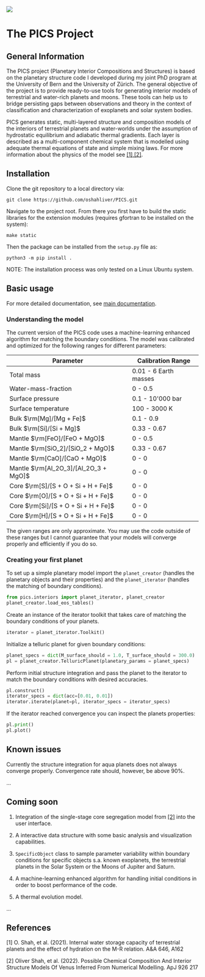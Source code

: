 ![](assets/chapter_hydro.png)

# The PICS Project

## General Information

The PICS project (Planetary Interior Compositions and Structures) is based on the planetary structure code I developed during my joint PhD program at the University of Bern and the University of Zürich. The general objective of the project is to provide ready-to-use tools for generating interior models of terrestrial and water-rich planets and moons. These tools can help us to bridge persisting gaps between observations and theory in the context of classification and characterization of exoplanets and solar system bodies.

PICS generates static, multi-layered structure and composition models of the interiors of terrestrial planets and water-worlds under the assumption of hydrostatic equilibrium and adiabatic thermal gradients. Each layer is described as a multi-component chemical system that is modelled using adequate thermal equations of state and simple mixing laws. For more information about the physics of the model see [[1],[2]](#1).

## Installation

Clone the git repository to a local directory via:

```
git clone https://github.com/oshahliver/PICS.git
```
Navigate to the project root. From there you first have to build the static libraries for the extension modules (requires gfortran to be installed on the system):

```
make static
```

Then the package can be installed from the ```setup.py``` file as:
```
python3 -m pip install .
```

NOTE: The installation process was only tested on a Linux Ubuntu system.

## Basic usage

For more detailed documentation, see [main documentation](./docs/README.md).

### Understanding the model

The current version of the PICS code uses a machine-learning enhanced algorithm for matching the boundary conditions. The model was calibrated and optimized for the following ranges for different parameters:

| Parameter                   | Calibration Range               |
|-----------------------------|------------------------------|
| Total mass                  | 0.01 - 6 Earth masses        |
| Water-mass-fraction         | 0 - 0.5                      |
| Surface pressure            | 0.1 - 10'000 bar                   |
| Surface temperature         | 100 - 3000 K                 |
| Bulk $\rm[Mg]/[Mg + Fe]$            | 0.1 - 0.9                    |
| Bulk $\rm[Si]/[Si + Mg]$            | 0.33 - 0.67                    |
| Mantle $\rm[FeO]/[FeO + MgO]$         | 0 - 0.5                    |
| Mantle $\rm[SiO_2]/[SiO_2 + MgO]$         | 0.33 - 0.67                   |
| Mantle $\rm[CaO]/[CaO + MgO]$         | 0 - 0                    |
| Mantle $\rm[Al_2O_3]/[Al_2O_3 + MgO]$         | 0 - 0                    |
| Core $\rm[S]/[S + O + Si + H + Fe]$         | 0 - 0                    |
| Core $\rm[O]/[S + O + Si + H + Fe]$         | 0 - 0                    |
| Core $\rm[Si]/[S + O + Si + H + Fe]$         | 0 - 0                    |
| Core $\rm[H]/[S + O + Si + H + Fe]$         | 0 - 0                    |

The given ranges are only approximate. You may use the code outside of these ranges but I cannot guarantee that your models will converge properly and efficiently if you do so.

### Creating your first planet

To set up a simple planetary model import the ```planet_creator``` (handles the planetary objects and their properties) and the ```planet_iterator``` (handles the matching of boundary conditions).

```python
from pics.interiors import planet_iterator, planet_creator
planet_creator.load_eos_tables() 
```

Create an instance of the iterator toolkit that takes care of matching the boundary conditions of your planets.

```python
iterator = planet_iterator.Toolkit()
```

Initialize a telluric planet for given boundary conditions:

```python
planet_specs = dict(M_surface_should = 1.0, T_surface_should = 300.0)
pl = planet_creator.TelluricPlanet(planetary_params = planet_specs)
```

Perform initial structure integration and pass the planet to the iterator to match the boundary conditions with desired accuracies.

```python
pl.construct()
iterator_specs = dict(acc=[0.01, 0.01])
iterator.iterate(planet=pl, iterator_specs = iterator_specs)
```

If the iterator reached convergence you can inspect the planets properties:

```python
pl.print()
pl.plot()
```

## Known issues

Currently the structure integration for aqua planets does not always converge properly. Convergence rate should, however, be above 90%.

...

## Coming soon


1. Integration of the single-stage core segregation model from [[2]](#1) into the user interface.

2. A interactive data structure with some basic analysis and visualization capabilities.

3. ```SpecificObject``` class to sample parameter variability within boundary conditions for specific objects s.a. known exoplanets, the terrestrial planets in the Solar System or the Moons of Jupiter and Saturn.

4. A machine-learning enhanced algorithm for handling initial conditions in order to boost performance of the code.

5. A thermal evolution model.

...

## References
<a id="1">[1]</a> 
O. Shah, et al. (2021).
Internal water storage capacity of terrestrial planets and the effect of hydration on the M-R relation.
A&A 646, A162

<a id="2">[2]</a> 
Oliver Shah, et al. (2022).
Possible Chemical Composition And Interior Structure Models Of Venus Inferred From Numerical Modelling.
ApJ 926 217
